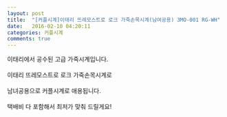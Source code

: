 ```yaml
---
layout: post
title:  "[커플시계]이태리 뜨레모스트로 로크 가죽손목시계(남여공용) 3MO-001 RG-WH"
date:   2016-02-10 04:20:11
categories: 커플시계
comments: true
---
```


이태리에서 공수된 고급 가죽시계입니다. 
<br><br>
이태리 뜨레모스트로 로크 가죽손목시계로 
<br><br>
남녀공용으로 커플시계로 애용됩니다.
<br><br>
택배비 다 포함해서 최저가 맞춰 드릴게요! <br>
<br>
<img class="image" src="https://4.bp.blogspot.com/-FM6N4T1o6Us/W-cq0ZCdCzI/AAAAAAAAArA/XWlwdrQSZ_A3-m4-jyA059AIzgTwjAjBACLcBGAs/s320/245734673456.jpg" alt=""/>
<br>
<br>
<img class="image" src="http://www.nbbang.co.kr/data/webedit/20181029181842_bujbseba.jpg" alt=""/>
